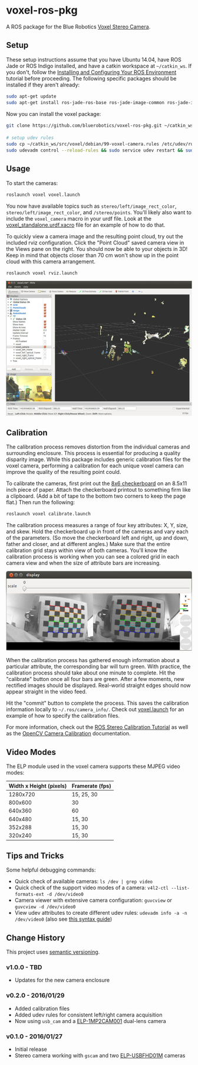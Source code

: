 # voxel-ros-pkg

A ROS package for the Blue Robotics [Voxel Stereo Camera](https://www.bluerobotics.com/store/electronics/voxel-stereo-camera/).

## Setup

These setup instructions assume that you have Ubuntu 14.04, have ROS Jade or ROS Indigo installed, and have a catkin workspace at `~/catkin_ws`. If you don't, follow the [Installing and Configuring Your ROS Environment](http://wiki.ros.org/ROS/Tutorials/InstallingandConfiguringROSEnvironment) tutorial before proceeding. The following specific packages should be installed if they aren't already:

```bash
sudo apt-get update
sudo apt-get install ros-jade-ros-base ros-jade-image-common ros-jade-image-transport-plugins ros-jade-image-pipeline ros-jade-usb-cam
```

Now you can install the voxel package:

```bash
git clone https://github.com/bluerobotics/voxel-ros-pkg.git ~/catkin_ws/src/voxel

# setup udev rules
sudo cp ~/catkin_ws/src/voxel/debian/99-voxel-camera.rules /etc/udev/rules.d/
sudo udevadm control --reload-rules && sudo service udev restart && sudo udevadm trigger
```

## Usage

To start the cameras:

```bash
roslaunch voxel voxel.launch
```

You now have available topics such as `stereo/left/image_rect_color`, `stereo/left/image_rect_color`, and `/stereo/points`. You'll likely also want to include the `voxel_camera` macro in your urdf file. Look at the [voxel_standalone.urdf.xacro](description/voxel_standalone.urdf.xacro) file for an example of how to do that.

To quickly view a camera image and the resulting point cloud, try out the included rviz configuration. Click the "Point Cloud" saved camera view in the Views pane on the right. You should now be able to your objects in 3D! Keep in mind that objects closer than 70 cm won't show up in the point cloud with this camera arrangement.

```bash
roslaunch voxel rviz.launch
```

![Rviz Screenshot](extra/rviz-screenshot.jpg)

## Calibration

The calibration process removes distortion from the individual cameras and surrounding enclosure. This process is essential for producing a quality disparity image. While this package includes generic calibration files for the voxel camera, performing a calibration for each unique voxel camera can improve the quality of the resulting point could.

To calibrate the cameras, first print out the [8x6 checkerboard](extra/checkerboard-8x6.pdf) on an 8.5x11 inch piece of paper. Attach the checkerboard printout to something firm like a clipboard. (Add a bit of tape to the bottom two corners to keep the page flat.) Then run the following:

```bash
roslaunch voxel calibrate.launch
```

The calibration process measures a range of four key attributes: X, Y, size, and skew. Hold the checkerboard up in front of the cameras and vary each of the parameters. (So move the checkerboard left and right, up and down, father and closer, and at different angles.) Make sure that the entire calibration grid stays within view of both cameras. You'll know the calibration process is working when you can see a colored grid in each camera view and when the size of attribute bars are increasing.

![Calibration Screenshot](extra/calibration-screenshot.jpg)

When the calibration process has gathered enough information about a particular attribute, the corresponding bar will turn green. With practice, the calibration process should take about one minute to complete. Hit the "calibrate" button once all four bars are green. After a few moments, new rectified images should be displayed. Real-world straight edges should now appear straight in the video feed.

Hit the "commit" button to complete the process. This saves the calibration information locally to `~/.ros/camera_info/`. Check out [voxel.launch](launch/voxel.launch) for an example of how to specify the calibration files.

For more information, check out the [ROS Stereo Calibration Tutorial](http://wiki.ros.org/camera_calibration/Tutorials/StereoCalibration) as well as the [OpenCV Camera Calibration](http://docs.opencv.org/2.4/modules/calib3d/doc/camera_calibration_and_3d_reconstruction.html) documentation.

## Video Modes

The ELP module used in the voxel camera supports these MJPEG video modes:

| Width x Height (pixels) | Framerate (fps) |
| --- | --- |
| 1280x720 | 15, 25, 30 |
| 800x600 | 30 |
| 640x360 | 60 |
| 640x480 | 15, 30 |
| 352x288 | 15, 30 |
| 320x240 | 15, 30 |

## Tips and Tricks

Some helpful debugging commands:

* Quick check of available cameras: `ls /dev | grep video`
* Quick check of the support video modes of a camera: `v4l2-ctl --list-formats-ext -d /dev/video0`
* Camera viewer with extensive camera configuration: `guvcview` or `guvcview -d /dev/video0`
* View udev attributes to create different udev rules: `udevadm info -a -n /dev/video0` (also see [this syntax guide](http://www.reactivated.net/writing_udev_rules.html#syntax))

## Change History

This project uses [semantic versioning](http://semver.org/).

### v1.0.0 - TBD

* Updates for the new camera enclosure

### v0.2.0 - 2016/01/29

* Added calibration files
* Added udev rules for consistent left/right camera acquisition
* Now using `usb_cam` and a [ELP-1MP2CAM001](http://www.amazon.com/gp/product/B00VG32EC2?psc=1&redirect=true&ref_=ox_sc_sfl_title_1&smid=A1X8N7RHCK4F35) dual-lens camera

### v0.1.0 - 2016/01/27

* Initial release
* Stereo camera working with `gscam` and two [ELP-USBFHD01M](http://www.amazon.com/ELP-Driver-Camera-Module-ELP-USBFHD01M-L21/dp/B00KA7WSSU/ref=pd_sim_147_2?ie=UTF8&dpID=41HNP%2BZXJuL&dpSrc=sims&preST=_AC_UL160_SR160%2C160_&refRID=0K7CKWSDSNFEWPV613WY) cameras
